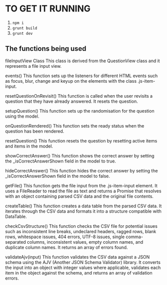 # TO GET IT RUNNING
1. `npm i`
2. `grunt build`
3. `grunt dev`



## The functions being used

fileInputView Class
This class is derived from the QuestionView class and it represents a file input view.

events()
This function sets up the listeners for different HTML events such as focus, blur, change and keyup on the elements with the class .js-item-input.

resetQuestionOnRevisit()
This function is called when the user revisits a question that they have already answered. It resets the question.

setupQuestion()
This function sets up the randomisation for the question using the model.

onQuestionRendered()
This function sets the ready status when the question has been rendered.

resetQuestion()
This function resets the question by resetting active items and items in the model.

showCorrectAnswer()
This function shows the correct answer by setting the _isCorrectAnswerShown field in the model to true.

hideCorrectAnswer()
This function hides the correct answer by setting the _isCorrectAnswerShown field in the model to false.

getFile()
This function gets the file input from the .js-item-input element. It uses a FileReader to read the file as text and returns a Promise that resolves with an object containing parsed CSV data and the original file contents.

createTable()
This function creates a data table from the parsed CSV data. It iterates through the CSV data and formats it into a structure compatible with DataTable.

checkCsvStructure()
This function checks the CSV file for potential issues such as inconsistent line breaks, undeclared headers, ragged rows, blank rows, whitespace issues, 404 errors, UTF-8 issues, single comma-separated columns, inconsistent values, empty column names, and duplicate column names. It returns an array of errors found.

validateAjv(input)
This function validates the CSV data against a JSON schema using the AJV (Another JSON Schema Validator) library. It converts the input into an object with integer values where applicable, validates each item in the object against the schema, and returns an array of validation errors.
